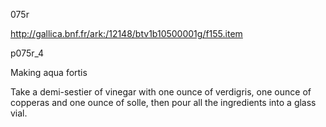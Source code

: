 075r

http://gallica.bnf.fr/ark:/12148/btv1b10500001g/f155.item

p075r_4

Making aqua fortis

Take a demi-sestier of vinegar with one ounce of verdigris, one ounce of copperas and one ounce of solle, then pour all the ingredients into a glass vial.
